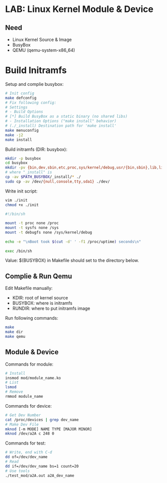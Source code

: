 # LAB: Linux Kernel Module & Device

## Need

- Linux Kernel Source & Image
- BusyBox
- QEMU (qemu-system-x86_64)

# Build Initramfs

Setup and complie busybox: 

```bash
# Init config
make defconfig
# Fix following config:
# Settings
# - Build Options
# [*] Build BusyBox as a static binary (no shared libs)
# - Installation Options ("make install" behavior)
# (./_install) Destination path for 'make install'
make menuconfig
make -j2
make install
```

Build initramfs (DIR: busybox):

```bash
mkdir -p busybox
cd busybox
mkdir -pv {bin,dev,sbin,etc,proc,sys/kernel/debug,usr/{bin,sbin},lib,lib64,mnt/root,root}
# where "_install" is
cp -av $PATH_BUSYBOX/_install/* ./
sudo cp -av /dev/{null,console,tty,sda1} ./dev/
```

Write init script:

```bash
vim ./init
chmod +x ./init
```

```sh
#!/bin/sh
 
mount -t proc none /proc
mount -t sysfs none /sys
mount -t debugfs none /sys/kernel/debug
 
echo -e "\nBoot took $(cut -d' ' -f1 /proc/uptime) seconds\n"
 
exec /bin/sh
```

Value: $(BUSYBOX) in Makefile should set to the directory below.

## Complie & Run Qemu

Edit Makefile manually:

  - KDIR: root of kernel source
  - BUSYBOX: where is initramfs
  - RUNDIR: where to put initramfs image

Run following commands:

```bash
make
make dir
make qemu
```

## Module & Device

Commands for module:

```bash
# Install
insmod mod/module_name.ko
# List
lsmod
# Remove
rmmod module_name
```

Commands for device:

```bash
# Get Dev Number
cat /proc/devices | grep dev_name
# Make Dev File
mknod [-m MODE] NAME TYPE [MAJOR MINOR]
mknod /dev/a2A c 248 0
```

Commands for test:

```bash
# Write, end with C-d
dd of=/dev/dev_name
# Read
dd if=/dev/dev_name bs=1 count=20
# Use tools
./test_mod/a2A.out a2A_dev_name
```